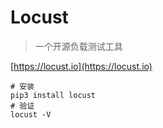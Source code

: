 # Locust

> 一个开源负载测试工具

[https://locust.io](https://locust.io)

```shell
# 安装
pip3 install locust
# 验证
locust -V
```
